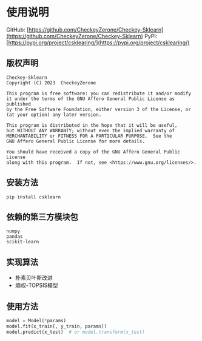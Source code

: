 # 使用说明

GitHub: [https://github.com/CheckeyZerone/Checkey-Sklearn](https://github.com/CheckeyZerone/Checkey-Sklearn)
PyPI: [https://pypi.org/project/csklearing/](https://pypi.org/project/csklearing/)

## 版权声明
    Checkey-Sklearn
    Copyright (C) 2023  CheckeyZerone

    This program is free software: you can redistribute it and/or modify
    it under the terms of the GNU Affero General Public License as published
    by the Free Software Foundation, either version 3 of the License, or
    (at your option) any later version.

    This program is distributed in the hope that it will be useful,
    but WITHOUT ANY WARRANTY; without even the implied warranty of
    MERCHANTABILITY or FITNESS FOR A PARTICULAR PURPOSE.  See the
    GNU Affero General Public License for more details.

    You should have received a copy of the GNU Affero General Public License
    along with this program.  If not, see <https://www.gnu.org/licenses/>.

## 安装方法
```commandline
pip install csklearn
```

## 依赖的第三方模块包

```
numpy
pandas
scikit-learn
```

## 实现算法

- 朴素贝叶斯改进
- 熵权-TOPSIS模型

## 使用方法

```python
model = Model(*params)
model.fit(x_train[, y_train, params])
model.predict(x_test)  # or model.transform(x_test)
```
